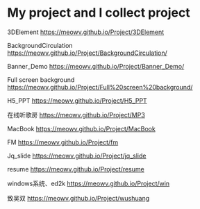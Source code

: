 # My project and I collect project

3DElement
https://meowv.github.io/Project/3DElement

BackgroundCirculation
https://meowv.github.io/Project/BackgroundCirculation/

Banner_Demo
https://meowv.github.io/Project/Banner_Demo/

Full screen background
https://meowv.github.io/Project/Full%20screen%20background/

H5_PPT
https://meowv.github.io/Project/H5_PPT

在线听歌房
https://meowv.github.io/Project/MP3

MacBook
https://meowv.github.io/Project/MacBook

FM
https://meowv.github.io/Project/fm

Jq_slide
https://meowv.github.io/Project/jq_slide

resume
https://meowv.github.io/Project/resume

windows系统、ed2k
https://meowv.github.io/Project/win

致吴双
https://meowv.github.io/Project/wushuang
